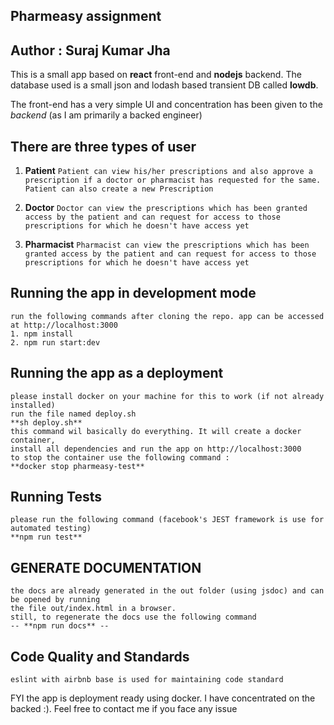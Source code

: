 ## Pharmeasy assignment

## Author : Suraj Kumar Jha

This is a small app based on **react** front-end and **nodejs** backend.
The database used is a small json and lodash based transient DB called **lowdb**.

The front-end has a very simple UI and concentration has been given to the _backend_ (as I am primarily a backed engineer)

## There are three types of user

1. **Patient**
    ```Patient can view his/her prescriptions and also approve a prescription if a doctor or pharmacist has requested for the same.```
    ``Patient can also create a new Prescription``
    
2. **Doctor**
    ``Doctor can view the prescriptions which has been granted access by the patient and can request for access to those prescriptions for which he doesn't have access yet``

3. **Pharmacist**
    ``Pharmacist can view the prescriptions which has been granted access by the patient and can request for access to those prescriptions for which he doesn't have access yet``
    
    
## Running the app in development mode
    run the following commands after cloning the repo. app can be accessed at http://localhost:3000
    1. npm install
    2. npm run start:dev
    

## Running the app as a deployment
    please install docker on your machine for this to work (if not already installed)
    run the file named deploy.sh
    **sh deploy.sh**
    this command wil basically do everything. It will create a docker container, 
    install all dependencies and run the app on http://localhost:3000
    to stop the container use the following command :
    **docker stop pharmeasy-test**
    
## Running Tests
    please run the following command (facebook's JEST framework is use for automated testing)
    **npm run test**

## GENERATE DOCUMENTATION
    the docs are already generated in the out folder (using jsdoc) and can be opened by running 
    the file out/index.html in a browser.
    still, to regenerate the docs use the following command
    -- **npm run docs** --
    
## Code Quality and Standards
    eslint with airbnb base is used for maintaining code standard
    
FYI the app is deployment ready using docker. I have concentrated on the backed :). Feel free to contact me if you face any issue    